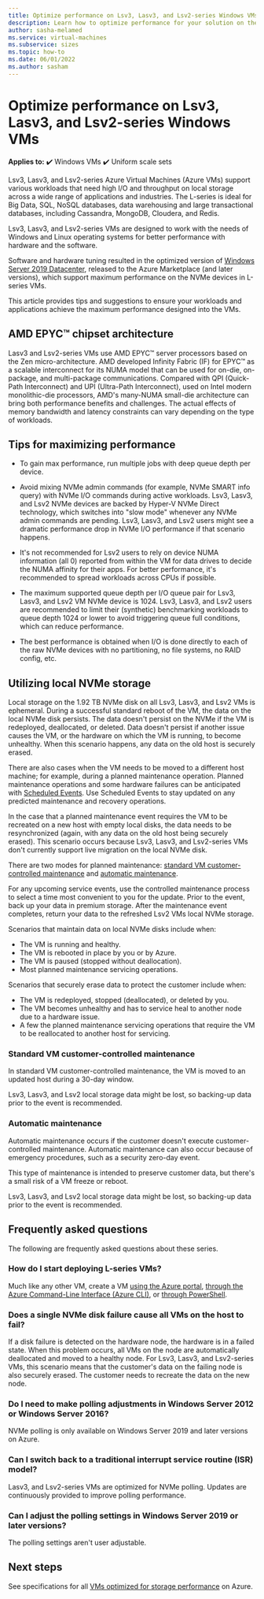 ```yaml
--- 
title: Optimize performance on Lsv3, Lasv3, and Lsv2-series Windows VMs
description: Learn how to optimize performance for your solution on the Lsv2-series Windows virtual machines (VMs) on Azure.
author: sasha-melamed
ms.service: virtual-machines
ms.subservice: sizes
ms.topic: how-to
ms.date: 06/01/2022
ms.author: sasham
--- 
```

# Optimize performance on Lsv3, Lasv3, and Lsv2-series Windows VMs

**Applies to:** :heavy_check_mark: Windows VMs :heavy_check_mark: Uniform scale sets 

Lsv3, Lasv3, and Lsv2-series Azure Virtual Machines (Azure VMs) support various workloads that need high I/O and throughput on local storage across a wide range of applications and industries. The L-series is ideal for Big Data, SQL, NoSQL databases, data warehousing and large transactional databases, including Cassandra, MongoDB, Cloudera, and Redis. 

Lsv3, Lasv3, and Lsv2-series VMs are designed to work with the needs of Windows and Linux operating systems for better performance with hardware and the software.  

Software and hardware tuning resulted in the optimized version of [Windows Server 2019 Datacenter](https://www.microsoft.com/cloud-platform/windows-server-pricing), released to the Azure Marketplace (and later versions), which support maximum performance on the NVMe devices in L-series VMs. 

This article provides tips and suggestions to ensure your workloads and applications achieve the maximum performance designed into the VMs. 

## AMD EPYC&trade; chipset architecture 

Lasv3 and Lsv2-series VMs use AMD EPYC&trade; server processors based on the Zen micro-architecture. AMD developed Infinity Fabric (IF) for EPYC&trade; as a scalable interconnect for its NUMA model that can be  used for on-die, on-package, and multi-package communications. Compared with QPI (Quick-Path Interconnect) and UPI (Ultra-Path Interconnect), used on Intel modern monolithic-die processors, AMD's many-NUMA small-die architecture can bring both performance benefits and challenges. The actual effects of memory bandwidth and latency constraints can vary depending on the type of workloads. 

## Tips for maximizing performance 

- To gain max performance, run multiple jobs with deep queue depth per device. 

- Avoid mixing NVMe admin commands (for example, NVMe SMART info query) with NVMe I/O commands during active workloads. Lsv3, Lasv3, and Lsv2 NVMe devices are backed by Hyper-V NVMe Direct technology, which switches into "slow mode" whenever any NVMe admin commands are pending. Lsv3, Lasv3, and Lsv2 users might see a dramatic performance drop in NVMe I/O performance if that scenario happens. 

- It's not recommended for Lsv2 users to rely on device NUMA information (all 0) reported from within the VM for data drives to decide the NUMA affinity for their apps. For better performance, it's recommended to spread workloads across CPUs if possible. 

- The maximum supported queue depth per I/O queue pair for Lsv3, Lasv3, and Lsv2 VM NVMe device is 1024. Lsv3, Lasv3, and Lsv2 users are recommended to limit their (synthetic) benchmarking workloads to queue depth 1024 or lower to avoid triggering queue full conditions, which can reduce performance. 

- The best performance is obtained when I/O is done directly to each of the raw NVMe devices with no partitioning, no file systems, no RAID config, etc. 
## Utilizing local NVMe storage 

Local storage on the 1.92 TB NVMe disk on all Lsv3, Lasv3, and Lsv2 VMs is ephemeral. During a successful standard reboot of the VM, the data on the local NVMe disk persists. The data doesn't persist on the NVMe if the VM is redeployed, deallocated, or deleted. Data doesn't persist if another issue causes the VM, or the hardware on which the VM is running, to become unhealthy. When this scenario happens, any data on the old host is securely erased. 

There are also cases when the VM needs to be moved to a different host machine; for example, during a planned maintenance operation. Planned maintenance operations and some hardware failures can be anticipated with [Scheduled Events](scheduled-events.md). Use Scheduled Events to stay updated on any predicted maintenance and recovery operations. 

In the case that a planned maintenance event requires the VM to be recreated on a new host with empty local disks, the data needs to be resynchronized (again, with any data on the old host being securely erased). This scenario occurs because Lsv3, Lasv3, and Lsv2-series VMs don't currently support live migration on the local NVMe disk. 

There are two modes for planned maintenance: [standard VM customer-controlled maintenance](#standard-vm-customer-controlled-maintenance) and [automatic maintenance](#automatic-maintenance).

For any upcoming service events, use the controlled maintenance process to select a time most convenient to you for the update. Prior to the event, back up your data in premium storage. After the maintenance event completes, return your data to the refreshed Lsv2 VMs local NVMe storage. 

Scenarios that maintain data on local NVMe disks include when: 

- The VM is running and healthy. 
- The VM is rebooted in place by you or by Azure. 
- The VM is paused (stopped without deallocation). 
- Most planned maintenance servicing operations. 

Scenarios that securely erase data to protect the customer include when: 

- The VM is redeployed, stopped (deallocated), or deleted by you. 
- The VM becomes unhealthy and has to service heal to another node due to a hardware issue. 
- A few the planned maintenance servicing operations that require the VM to be reallocated to another host for servicing. 

### Standard VM customer-controlled maintenance 

In standard VM customer-controlled maintenance, the VM is moved to an updated host during a 30-day window. 

Lsv3, Lasv3, and Lsv2 local storage data might be lost, so backing-up data prior to the event is recommended. 

### Automatic maintenance 

Automatic maintenance occurs if the customer doesn't execute customer-controlled maintenance. Automatic maintenance can also occur because of emergency procedures, such as a security zero-day event. 

This type of maintenance is intended to preserve customer data, but there's a small risk of a VM freeze or reboot. 

Lsv3, Lasv3, and Lsv2 local storage data might be lost, so backing-up data prior to the event is recommended. 

## Frequently asked questions 

The following are frequently asked questions about these series.

### How do I start deploying L-series VMs?   

Much like any other VM, create a VM [using the Azure portal](quick-create-portal.md), [through the Azure Command-Line Interface (Azure CLI)](quick-create-cli.md), or [through PowerShell](quick-create-powershell.md).

### Does a single NVMe disk failure cause all VMs on the host to fail? 

If a disk failure is detected on the hardware node, the hardware is in a failed state. When this problem occurs, all VMs on the node are automatically deallocated and moved to a healthy node. For Lsv3, Lasv3, and Lsv2-series VMs, this scenario means that the customer's data on the failing node is also securely erased. The customer needs to recreate the data on the new node. 

### Do I need to make polling adjustments in Windows Server 2012 or Windows Server 2016?   

NVMe polling is only available on Windows Server 2019 and later versions on Azure.   

### Can I switch back to a traditional interrupt service routine (ISR) model? 

Lasv3, and Lsv2-series VMs are optimized for NVMe polling. Updates are continuously provided to improve polling performance. 

### Can I adjust the polling settings in Windows Server 2019 or later versions?

The polling settings aren't user adjustable. 

## Next steps 

See specifications for all [VMs optimized for storage performance](../sizes-storage.md) on Azure.
